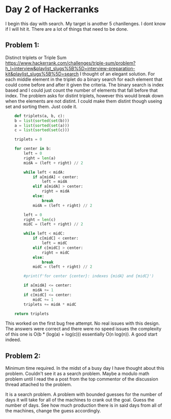 # Day 2 of Hackerranks
I begin this day with search.  My target is another 5 chanllenges. I dont know if I will hit it.  There are a lot of things that need to be done.

## Problem 1:
Distinct triplets or Triple Sum
https://www.hackerrank.com/challenges/triple-sum/problem?h_l=interview&playlist_slugs%5B%5D=interview-preparation-kit&playlist_slugs%5B%5D=search
I thought of an elegant solution.  For each middle element in the triplet do a binary search for each element that could come before and after it given the criteria.  The binary search is index based and I could just count the number of elements that fall before that index.  The problem asks for distint triplets, however this would break down
when the elements are not distint.  I could make them distint though useing set and sorting them.  Just code it.

```python 3
    def triplets(a, b, c):
    b = list(sorted(set(b)))
    a = list(sorted(set(a)))
    c = list(sorted(set(c)))

    triplets = 0

    for center in b:
        left = 0
        right = len(a)
        midA = (left + right) // 2

        while left < midA:
            if a[midA] < center:
                left = midA
            elif a[midA] > center:
                right = midA
            else: 
                break
            midA = (left + right) // 2

        left = 0
        right = len(c)
        midC = (left + right) // 2

        while left < midC:
            if c[midC] < center:
                left = midC
            elif c[midC] > center:
                right = midC
            else:
                break
            midC = (left + right) // 2

        #print(f'for center {center}: indexes {midA} and {midC}')

        if a[midA] <= center:
            midA += 1
        if c[midC] <= center:
            midC += 1
        triplets += midA * midC

    return triplets
```
This worked on the first bug free attempt.  No real issues with this design.  The answers were correct and there were no speed issues the complexity of this one is O(b * (log(a) + log(c))) essentially O(n log(n)).  A good start indeed.

## Problem 2:
Minimum time required.  In the midst of a busy day I have thought about this problem.  Couldn't see it as a search problem.  Maybe a modulo math problem until I read the a post from the top commentor of the discussion thread attached to the problem.

It is a search problem.  A problem with bounded guesses for the number of days it will take for all of the machines to crank out the goal.  Guess the number of days.  See how much production there is in said days from all of the machines, change the guess accordingly.


